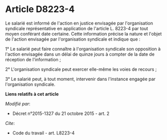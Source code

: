 # Article D8223-4

Le salarié est informé de l'action en justice envisagée par l'organisation syndicale représentative en application de
l'article L. 8223-4 par tout moyen conférant date certaine. Cette information précise la nature et l'objet de l'action
envisagée par l'organisation syndicale et indique que : 

1° Le salarié peut faire connaître à l'organisation syndicale son opposition à l'action envisagée dans un délai de quinze
jours à compter de la date de réception de l'information ; 

2° L'organisation syndicale peut exercer elle-même les voies de recours ; 

3° Le salarié peut, à tout moment, intervenir dans l'instance engagée par l'organisation syndicale.

**Liens relatifs à cet article**

_Modifié par_:

  - Décret n°2015-1327 du 21 octobre 2015 - art. 2

_Cite_:

  - Code du travail - art. L8223-4
